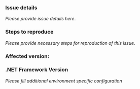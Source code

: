 ### Issue details

_Please provide issue details here_.

### Steps to reproduce

_Please provide necessary steps for reproduction of this issue_.

### Affected version:


### .NET Framework Version


_Please fill additional environment specific configuration_
